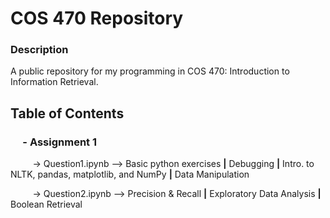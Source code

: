 # COS 470   Repository

### Description
A public repository for my programming in COS 470: Introduction to Information Retrieval.

## Table of Contents
### &nbsp;&nbsp;&nbsp;&nbsp;&nbsp;- Assignment 1
&nbsp;&nbsp;&nbsp;&nbsp;&nbsp;&nbsp;&nbsp;&nbsp; -> Question1.ipynb --> Basic python exercises **|** Debugging **|** Intro. to NLTK, pandas, matplotlib, and NumPy **|** Data Manipulation

&nbsp;&nbsp;&nbsp;&nbsp;&nbsp;&nbsp;&nbsp;&nbsp; -> Question2.ipynb --> Precision & Recall **|** Exploratory Data Analysis **|** Boolean Retrieval

